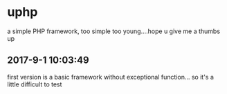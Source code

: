 # uphp
a simple PHP framework, too simple too young....hope u give me a thumbs up

## 2017-9-1 10:03:49
first version is a basic framework without exceptional function...
so it's a little difficult to test
